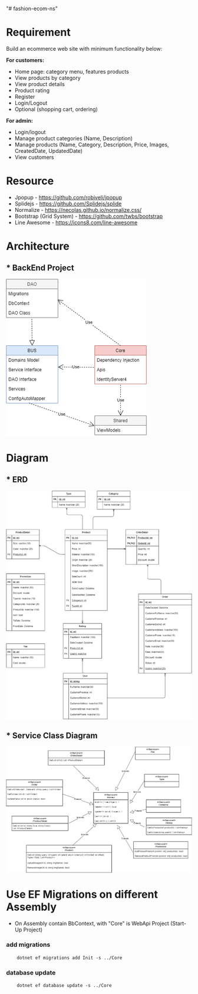 "# fashion-ecom-ns"

# Requirement

Build an ecommerce web site with minimum functionality below:

**For customers:**

- Home page: category menu, features products
- View products by category
- View product details
- Product rating
- Register
- Login/Logout
- Optional (shopping cart, ordering)

**For admin:**

- Login/logout
- Manage product categories (Name, Description)
- Manage products (Name, Category, Description, Price, Images, CreatedDate, UpdatedDate)
- View customers

# Resource

- Jpopup - https://github.com/robiveli/jpopup
- Splidejs - https://github.com/Splidejs/splide
- Normalize - https://necolas.github.io/normalize.css/
- Bootstrap (Grid System) - https://github.com/twbs/bootstrap
- Line Awesome - https://icons8.com/line-awesome

# Architecture 
## * BackEnd Project
![BackEnd Project](https://github.com/vtoan/fashion-ecom-ns/blob/main/docs/Project%20Architecture.png)

# Diagram
## * ERD
![Image Erd](https://github.com/vtoan/fashion-ecom-ns/blob/main/docs/fashion_ns_ecom_db.png)

## * Service Class Diagram
![Image Service](https://github.com/vtoan/fashion-ecom-ns/blob/main/docs/service%20diagram.png)

# Use EF Migrations on different Assembly
- On Assembly contain BbContext, with "Core" is WebApi Project (Start-Up Project)
### add migrations
```
    dotnet ef migrations add Init -s ../Core
```
### database update
```
    dotnet ef database update -s ../Core
```



